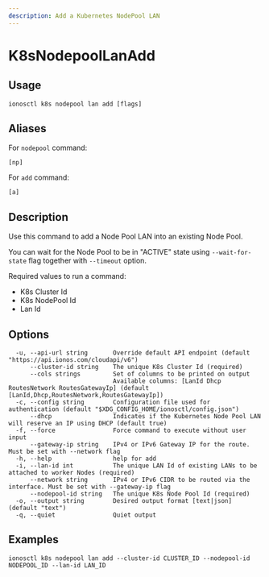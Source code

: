 ```yaml
---
description: Add a Kubernetes NodePool LAN
---
```


# K8sNodepoolLanAdd

## Usage

```text
ionosctl k8s nodepool lan add [flags]
```

## Aliases

For `nodepool` command:

```text
[np]
```

For `add` command:

```text
[a]
```

## Description

Use this command to add a Node Pool LAN into an existing Node Pool.

You can wait for the Node Pool to be in "ACTIVE" state using `--wait-for-state` flag together with `--timeout` option.

Required values to run a command:

* K8s Cluster Id
* K8s NodePool Id
* Lan Id

## Options

```text
  -u, --api-url string       Override default API endpoint (default "https://api.ionos.com/cloudapi/v6")
      --cluster-id string    The unique K8s Cluster Id (required)
      --cols strings         Set of columns to be printed on output 
                             Available columns: [LanId Dhcp RoutesNetwork RoutesGatewayIp] (default [LanId,Dhcp,RoutesNetwork,RoutesGatewayIp])
  -c, --config string        Configuration file used for authentication (default "$XDG_CONFIG_HOME/ionosctl/config.json")
      --dhcp                 Indicates if the Kubernetes Node Pool LAN will reserve an IP using DHCP (default true)
  -f, --force                Force command to execute without user input
      --gateway-ip string    IPv4 or IPv6 Gateway IP for the route. Must be set with --network flag
  -h, --help                 help for add
  -i, --lan-id int           The unique LAN Id of existing LANs to be attached to worker Nodes (required)
      --network string       IPv4 or IPv6 CIDR to be routed via the interface. Must be set with --gateway-ip flag
      --nodepool-id string   The unique K8s Node Pool Id (required)
  -o, --output string        Desired output format [text|json] (default "text")
  -q, --quiet                Quiet output
```

## Examples

```text
ionosctl k8s nodepool lan add --cluster-id CLUSTER_ID --nodepool-id NODEPOOL_ID --lan-id LAN_ID
```

